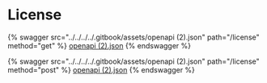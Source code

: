 # License

{% swagger src="../../../../.gitbook/assets/openapi (2).json" path="/license" method="get" %}
[openapi (2).json](<../../../../.gitbook/assets/openapi (2).json>)
{% endswagger %}

{% swagger src="../../../../.gitbook/assets/openapi (2).json" path="/license" method="post" %}
[openapi (2).json](<../../../../.gitbook/assets/openapi (2).json>)
{% endswagger %}
